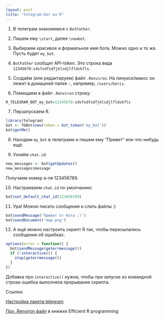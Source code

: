 ```yaml
---
layout: post
title: "telegram-бот из R"
---
```


1. В телеграм знакомимся с `BotFather`.

2. Пишем ему `\start`, далее `\newbot`.

3. Выбираем красивое и формальное имя бота. Можно одно и то же. Пусть будет `my_bot`.

4. `BotFather` сообщит API-token. Это строка вида `12345678:sdsfsdfsdfjklsdjlfldskfls`.

5. Создаём (или редактируем) файл `.Renviron`. На линуксе/макос он лежит в домашней папке `~`, например, `/users/boris`.

6. Помещаем в файл `.Renviron` строку:

  ```r
  R_TELEGRAM_BOT_my_bot=12345678:sdsfsdfsdfjklsdjlfldskfls
  ```

7. Перзапускаем R.

  ```r
  library(telegram)
  bot <- TGBot$new(token = bot_token('my_bot'))
  bot$getMe()
  ```

8. Находим `my_bot` в телеграме и пишем ему "Привет" или что-нибудь ещё.

9. Узнаём `chat.id`:

  ```r
  new_messages <- bot$getUpdates()
  new_messages$message
  ```

  Получаем номер а-ля 123456789.
  
10. Настраиваем `chat.id` по умолчанию:

  ```r
  bot$set_default_chat_id(123456789)
  ```

11. Ура! Можно писать сообщения и слать файлы :)

  ```r
  bot$sendMessage('Привет от бота :)')
  bot$sendDocument('map.png')
  ```

12. А ещё можно настроить скрипт R так, чтобы пересылались сообщения об ошибках:

  ```r
  options(error = function() {
    bot$sendMessage(geterrmessage())
    if (!interactive()) {
      stop(geterrmessage())
    }
  })
  ```

Добавка про `interactive()` нужна, чтобы при запуске из командной строки ошибка выполняла прерывания скрипта.

Ссылки:

[Настройка пакета telegram](https://github.com/lbraglia/telegram)

[Про .Renviron файл](https://csgillespie.github.io/efficientR/3-3-r-startup.html#renviron) в книжке Efficient R programming
